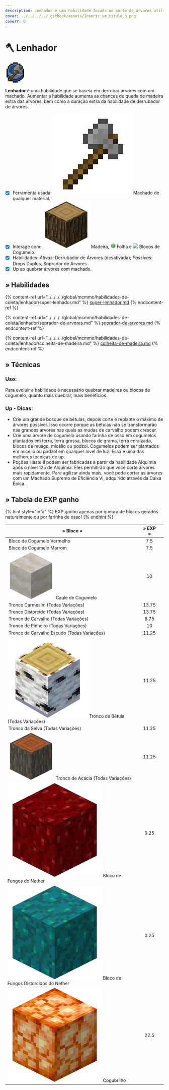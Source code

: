 ```yaml
---
description: Lenhador é uma habilidade focada no corte de árvores utilizando um machado.
cover: ../../../../.gitbook/assets/Inserir_um_titulo_3.png
coverY: 0
---
```


# 🪓 Lenhador

![](../../../../.gitbook/assets/WoodcuttingSkill.webp)

**Lenhador** é uma habilidade que se baseia em derrubar árvores com um machado. Aumentar a habilidade aumenta as chances de queda de madeira extra das árvores, bem como a duração extra da habilidade de derrubador de árvores.

* [x] Ferramenta usada: <img src="../../../../.gitbook/assets/Stoneaxe.webp" alt="" data-size="line">Machado de qualquer material.
* [x] Interage com: <img src="../../../../.gitbook/assets/Wood.webp" alt="" data-size="line"> Madeira, ![](../../../../.gitbook/assets/Leaves.webp) Folha e ![](../../../../.gitbook/assets/Rsz\_32px-redmushroomcap.webp) Blocos de Cogumelo.
* [x] Habilidades: _Ativas:_ Derrubador de Árvores (desativada); _Passivas:_ Drops Duplos, Soprador de Árvores.
* [x] Up ao quebrar árvores com machado.

## » Habilidades

{% content-ref url="../../../../global/mcmmo/habilidades-de-coleta/lenhador/super-lenhador.md" %}
[super-lenhador.md](../../../../global/mcmmo/habilidades-de-coleta/lenhador/super-lenhador.md)
{% endcontent-ref %}

{% content-ref url="../../../../global/mcmmo/habilidades-de-coleta/lenhador/soprador-de-arvores.md" %}
[soprador-de-arvores.md](../../../../global/mcmmo/habilidades-de-coleta/lenhador/soprador-de-arvores.md)
{% endcontent-ref %}

{% content-ref url="../../../../global/mcmmo/habilidades-de-coleta/lenhador/colheita-de-madeira.md" %}
[colheita-de-madeira.md](../../../../global/mcmmo/habilidades-de-coleta/lenhador/colheita-de-madeira.md)
{% endcontent-ref %}

## » Técnicas

### Uso:

Para evoluir a habilidade é necessário quebrar madeiras ou blocos de cogumelo, quanto mais quebrar, mais benefícios.

### Up - Dicas:

* Crie um grande bosque de bétulas, depois corte e replante o máximo de árvores possível. Isso ocorre porque as bétulas não se transformarão nas grandes árvores nas quais as mudas de carvalho podem crescer.
* Crie uma árvore de cogumelo usando farinha de osso em cogumelos plantados em terra, terra grossa, blocos de grama, terra enraizada, blocos de musgo, micélio ou podzol. Cogumelos podem ser plantados em micélio ou podzol em qualquer nível de luz. Essa é uma das melhores técnicas de up.
* Poções Haste II podem ser fabricadas a partir da habilidade Alquimia após o nível 125 de Alquimia. Eles permitirão que você corte árvores mais rapidamente. Para agilizar ainda mais, você pode cortar as árvores com um Machado Supremo de Eficiência VI, adquirido através da Caixa Épica.

## » Tabela de EXP ganho

{% hint style="info" %}
EXP ganho apenas por quebra de blocos gerados naturalmente ou por farinha de osso!
{% endhint %}

<table><thead><tr><th width="413">» Bloco «</th><th align="center">» EXP «</th><th data-hidden></th></tr></thead><tbody><tr><td><img src="../../../../.gitbook/assets/Red_Mushroom_Block_%28EU%29_JE2_BE2.webp" alt="" data-size="line"> Bloco de Cogumelo Vermelho</td><td align="center">7.5</td><td></td></tr><tr><td><img src="../../../../.gitbook/assets/150px-Brown_Mushroom_Block_%28E%29.webp" alt="" data-size="line"> Bloco de Cogumelo Marrom</td><td align="center">7.5</td><td></td></tr><tr><td><img src="../../../../.gitbook/assets/150px-Mushroom_Stem.webp" alt="" data-size="line"> Caule de Cogumelo</td><td align="center">10</td><td></td></tr><tr><td><img src="../../../../.gitbook/assets/Crimson_Stem_%28UD%29_BE1.webp" alt="" data-size="line"> Tronco Carmesim (Todas Variações)</td><td align="center">13.75</td><td></td></tr><tr><td><img src="../../../../.gitbook/assets/Warped_Stem_%28UD%29_BE1.webp" alt="" data-size="line"> Tronco Distorcido (Todas Variações)</td><td align="center">13.75</td><td></td></tr><tr><td><img src="../../../../.gitbook/assets/Oak_Log_%28UD%29_JE5_BE3.webp" alt="" data-size="line"> Tronco de Carvalho (Todas Variações)</td><td align="center">8.75</td><td></td></tr><tr><td><img src="../../../../.gitbook/assets/Spruce_Log_%28UD%29_JE3.webp" alt="" data-size="line"> Tronco de Pinheiro (Todas Variações)</td><td align="center">10</td><td></td></tr><tr><td><img src="../../../../.gitbook/assets/Dark_Oak_Log_%28UD%29_JE2_BE1.webp" alt="" data-size="line"> Tronco de Carvalho Escudo (Todas Variações)</td><td align="center">11.25</td><td></td></tr><tr><td><img src="../../../../.gitbook/assets/Birch_Log.webp" alt="" data-size="line"> Tronco de Bétula (Todas Variações)</td><td align="center">11.25</td><td></td></tr><tr><td><img src="../../../../.gitbook/assets/Acacia_Log_%28UD%29_JE1.webp" alt="" data-size="line"> Tronco da Selva (Todas Variações)</td><td align="center">11.25</td><td></td></tr><tr><td><img src="../../../../.gitbook/assets/Acacia_Log.webp" alt="" data-size="line"> Tronco de Acácia (Todas Variações)</td><td align="center">11.25</td><td></td></tr><tr><td><img src="../../../../.gitbook/assets/Nether_Wart_Block_JE1_BE1 (1).webp" alt="" data-size="line"> Bloco de Fungos do Nether</td><td align="center">0.25</td><td></td></tr><tr><td><img src="../../../../.gitbook/assets/Warped_Wart_Block_JE1_BE1 (1).webp" alt="" data-size="line"> Bloco de Fungos Distorcidos do Nether</td><td align="center">0.25</td><td></td></tr><tr><td><img src="../../../../.gitbook/assets/Shroomlight_JE1_BE1 (1).webp" alt="" data-size="line"> Cogubrilho</td><td align="center">22.5</td><td></td></tr></tbody></table>
